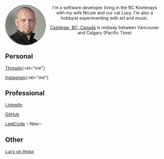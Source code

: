 <header>

<img src="static/profile-square-01.jpg" alt="Profile photo of Eric James Soltys" style="border-radius: 50%; width: 128px; height: 128px; vertical-align: middle; margin-right: 10px; float: left; border: 2px solid grey;">

I'm a software developer living in the BC Kootenays with my wife Nicole and our cat Lucy. I'm also a hobbyist experimenting with art and music.

<i class="fa-solid fa-location-dot"></i> [Castlegar, BC, Canada](https://www.bing.com/maps?osid=053c1577-c000-49e1-a8eb-703fdfa0b5e6) is midway between Vancouver and Calgary (Pacific Time)

</header>

## Personal
<i class="fa-brands fa-threads"></i> [Threads](https://www.threads.net/@kootenay_eric){:rel="me"}

<i class="fa-brands fa-instagram"></i> [Instagram](https://instagram.com/kootenay_eric){:rel="me"}


## Professional

<i class="fa-brands fa-linkedin"></i> [LinkedIn](https://www.linkedin.com/in/ericjamessoltys/)

<i class="fa-brands fa-github"></i> [GitHub](https://github.com/esoltys)

<i class="fa-solid fa-trophy"></i> [LeetCode](https://leetcode.com/u/esoltys/) ✨New✨

## Other
<i class="fa-solid fa-cat"></i> [Lucy on Imgur](https://imgur.com/user/tuxedolucy)

